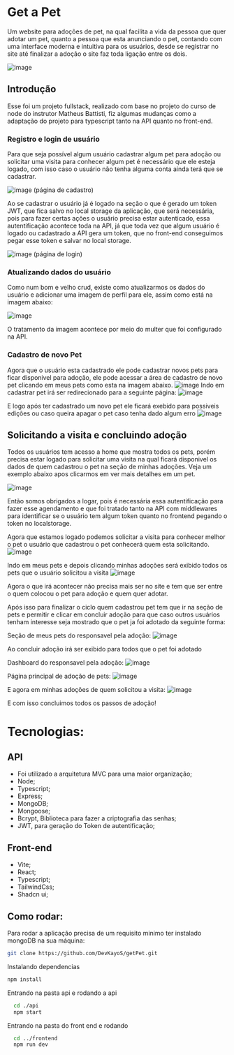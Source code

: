 # Get a Pet
Um website para adoções de pet, na qual facilita a vida da pessoa que quer adotar um pet, quanto a pessoa que esta anunciando o pet, contando com uma interface moderna e intuitiva para os usuários, desde se registrar no site até finalizar a adoção o site faz toda ligação entre os dois.

![image](https://github.com/DevKayoS/getPet/assets/157029608/41ab8d43-c9b2-47ca-a603-371bbf8475e5)

## Introdução
Esse foi um projeto fullstack, realizado com base no projeto do curso de node do instrutor Matheus Battisti, fiz algumas mudanças como a adaptação do projeto para typescript tanto na API quanto no front-end.

### Registro e login de usuário
Para que seja possível algum usuário cadastrar algum pet para adoção ou solicitar uma visita para conhecer algum pet é necessário que ele esteja logado, com isso caso o usuário não tenha alguma conta ainda terá que se cadastrar.

![image](https://github.com/DevKayoS/getPet/assets/157029608/6e328824-11b9-447a-bcb8-123a6b924bbe)
(página de cadastro)

Ao se cadastrar o usuário já é logado na seção o que é gerado um token JWT, que fica salvo no local storage da aplicação, que será necessária, pois para fazer certas ações o usuário precisa estar autenticado, essa autentificação acontece toda na API, já que toda vez que algum usuário é logado ou cadastrado a API gera um token, que no front-end conseguimos pegar esse token e salvar no local storage.

![image](https://github.com/DevKayoS/getPet/assets/157029608/6ef53d34-55b9-4aa6-b0ca-46db764bbd6d)
(página de login)

### Atualizando dados do usuário
Como num bom e velho crud, existe como atualizarmos os dados do usuário e adicionar uma imagem de perfil para ele, assim como está na imagem abaixo:

![image](https://github.com/DevKayoS/getPet/assets/157029608/5b81bcde-7675-4b4c-9117-4fdc8a7fce90)


O tratamento da imagem acontece por meio do multer que foi configurado na API.


### Cadastro de novo Pet
Agora que o usuário esta cadastrado ele pode cadastrar novos pets para ficar disponivel para adoção, ele pode acessar a área de cadastro de novo pet clicando em meus pets como esta na imagem abaixo.
![image](https://github.com/DevKayoS/getPet/assets/157029608/abb68477-5a26-4f72-98e2-cfa47315587c)
Indo em cadastrar pet irá ser redirecionado para a seguinte página: 
![image](https://github.com/DevKayoS/getPet/assets/157029608/acb88f28-0f91-4e17-9e1f-6aafd051f1c0)

E logo após ter cadastrado um novo pet ele ficará exebido para possiveis edições ou caso queira apagar o pet caso tenha dado algum erro
![image](https://github.com/DevKayoS/getPet/assets/157029608/05ed78bc-574b-4985-9c07-f3e791b06685)

## Solicitando a visita e concluindo adoção
Todos os usuários tem acesso a home que mostra todos os pets, porém precisa estar logado para solicitar uma visita na qual ficará disponivel os dados de quem cadastrou o pet na seção de minhas adoções. Veja um exemplo abaixo apos clicarmos em ver mais detalhes em um pet.

![image](https://github.com/DevKayoS/getPet/assets/157029608/739cafd2-7c64-49a4-82d3-abea84981113)

Então somos obrigados a logar, pois é necessária essa autentificação para fazer esse agendamento e que foi tratado tanto na API com middlewares para identificar se o usuário tem algum token quanto no frontend pegando o token no localstorage.

Agora que estamos logado podemos solicitar a visita para conhecer melhor o pet o usuário que cadastrou o pet conhecerá quem esta solicitando.
![image](https://github.com/DevKayoS/getPet/assets/157029608/6115ffaa-bbb4-4dad-a5e0-f8f1d6ee48a9)

Indo em meus pets e depois clicando minhas adoções será exibido todos os pets que o usuário solicitou a visita
![image](https://github.com/DevKayoS/getPet/assets/157029608/088d751c-a4fd-4dd5-b30b-fbcab4545a67)

Agora o que irá acontecer não precisa mais ser no site e tem que ser entre o quem colocou o pet para adoção e quem quer adotar.

Após isso para finalizar o ciclo quem cadastrou pet tem que ir na seção de pets e permitir e clicar em concluir adoção para que caso outros usuários tenham interesse seja mostrado que o pet ja foi adotado da seguinte forma:

Seção de meus pets do responsavel pela adoção:
![image](https://github.com/DevKayoS/getPet/assets/157029608/b6009090-bb16-486c-8204-a4fff41ebc01)

Ao concluir adoção irá ser exibido para todos que o pet foi adotado

Dashboard do responsavel pela adoção:
![image](https://github.com/DevKayoS/getPet/assets/157029608/5bda7bd1-cd03-4594-b617-0b0ba730e7c7)

Página principal de adoção de pets:
![image](https://github.com/DevKayoS/getPet/assets/157029608/5901824f-673f-40e1-9531-6d783506ebcd)

E agora em minhas adoções de quem solicitou a visita:
![image](https://github.com/DevKayoS/getPet/assets/157029608/0f658445-0a80-4fec-aab4-d922f19724e5)

E com isso concluimos todos os passos de adoção!

# Tecnologias:

## API
  * Foi utilizado a arquitetura MVC para uma maior organização;
  * Node;
  * Typescript;
  * Express;
  * MongoDB;
  * Mongoose;
  * Bcrypt, Biblioteca para fazer a criptografia das senhas;
  * JWT, para geração do Token de autentificação;

## Front-end
  * Vite;
  * React;
  * Typescript;
  * TailwindCss;
  * Shadcn ui;

## Como rodar:
Para rodar a aplicação precisa de um requisito minimo ter instalado mongoDB na sua máquina:

```sh
git clone https://github.com/DevKayoS/getPet.git
```
Instalando dependencias
```sh
npm install
```
Entrando na pasta api e rodando a api
```sh
  cd ./api
  npm start
```
Entrando na pasta do front end e rodando
```sh
  cd ../frontend
  npm run dev
```











